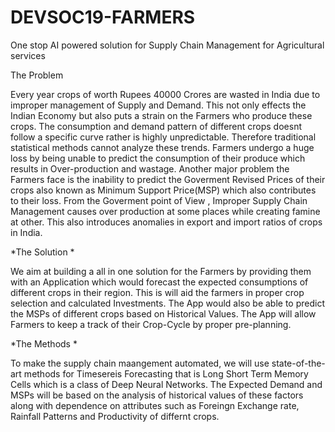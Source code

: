 # DEVSOC19-FARMERS
One stop AI powered solution for Supply Chain Management for Agricultural services

The Problem

Every year crops of worth Rupees 40000 Crores are wasted in India due to improper management of Supply and Demand. 
This not only effects the Indian Economy but also puts a strain on the Farmers who produce these crops. 
The consumption and demand pattern of different crops doesnt follow a specific curve rather is highly unpredictable. 
Therefore traditional statistical methods cannot analyze these trends. 
Farmers undergo a huge loss by being unable to predict the consumption of their produce which results in Over-production and wastage. 
Another major problem the Farmers face is the inability to predict the Goverment Revised Prices of their crops also known as Minimum Support Price(MSP) which also contributes to their loss. 
From the Goverment point of View , Improper Supply Chain Management causes over production at some places while creating famine at other. 
This also introduces anomalies in export and import ratios of crops in India.

*The Solution *

We aim at building a all in one solution for the Farmers by providing them with an Application which would forecast the expected consumptions of different crops in their region. 
This is will aid the farmers in proper crop selection and calculated Investments. 
The App would also be able to predict the MSPs of different crops based on Historical Values. 
The App will allow Farmers to keep a track of their Crop-Cycle by proper pre-planning.

*The Methods *


To make the supply chain maangement automated, we will use state-of-the-art methods for Timesereis Forecasting that is Long Short Term Memory Cells which is a class of Deep Neural Networks. 
The Expected Demand and MSPs will be based on the analysis of historical values of these factors along with dependence on attributes such as Foreingn Exchange rate, Rainfall Patterns and Productivity of differnt crops.

